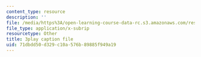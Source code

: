 ```yaml
---
content_type: resource
description: ''
file: /media/https%3A/open-learning-course-data-rc.s3.amazonaws.com/res-10-001-making-science-and-engineering-pictures-a-practical-guide-to-presenting-your-work-spring-2016/71dbdd50d329c10a576b89885f949a19_PBggBCnfbC8.srt
file_type: application/x-subrip
resourcetype: Other
title: 3play caption file
uid: 71dbdd50-d329-c10a-576b-89885f949a19
---
```

